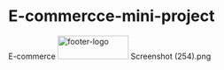 # E-commercce-mini-project
E-commerce
<img width="128" height="43" alt="footer-logo" src="https://github.com/user-attachments/assets/a3eb39cb-1d38-49a7-a04f-9ced35fec791" />
Screenshot (254).png
